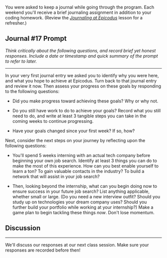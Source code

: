 You were asked to keep a journal while going through the program. Each weekend you'll receive a brief journaling assignment in addition to your coding homework. (Review the _[Journaling at Epicodus](https://full-time.learnhowtoprogram.com/introduction-to-programming/git-html-and-css/homework-journaling-at-epicodus)_ lesson for a refresher.)

## Journal #17 Prompt

_Think critically about the following questions, and record brief yet honest responses. Include a date or timestamp and quick summary of the prompt to refer to later._

---

In your very first journal entry we asked you to identify why you were here, and what you hope to achieve at Epicodus. Turn back to that journal entry and review it now. Then assess your progress on these goals by responding to the following questions:

* Did you make progress toward achieving these goals? Why or why not.

* Do you still have work to do to achieve your goals? Record what you still need to do, and write at least 3 tangible steps you can take in the coming weeks to continue progressing.

* Have your goals changed since your first week? If so, how?

Next, consider the next steps on your journey by reflecting upon the following questions:

* You'll spend 5 weeks interning with an actual tech company before beginning your own job search. Identify at least 3 things you can do to make the most of this experience. How can you best enable yourself to learn a ton? To gain valuable contacts in the industry? To build a network that will assist in your job search?

* Then, looking beyond the internship, what can you begin doing now to ensure success in your future job search? List anything applicable, whether small or large. (Do you need a new interview outfit? Should you study up on technologies your dream company uses? Should you further build your portfolio while working at your internship?) Make a game plan to begin tackling these things _now_. Don't lose momentum.

## Discussion
---

We'll discuss our responses at our next class session. Make sure your responses are recorded before then!

